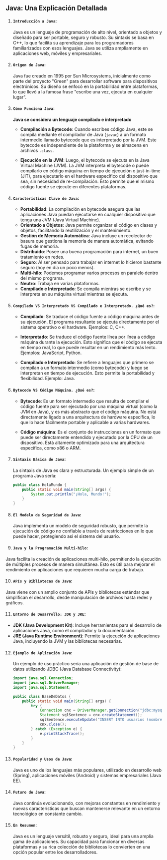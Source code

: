 ## **Java: Una Explicación Detallada**

1. #### **`Introducción a Java`**:

   Java es un lenguaje de programación de alto nivel, orientado a objetos y diseñado para ser portable, seguro y robusto. Su sintaxis se basa en C++, lo que facilita su aprendizaje para los programadores familiarizados con esos lenguajes. Java se utiliza ampliamente en aplicaciones web, móviles y empresariales.

2. #### **`Origen de Java`**:

   Java fue creado en 1995 por Sun Microsystems, inicialmente como parte del proyecto "Green" para desarrollar software para dispositivos electrónicos. Su diseño se enfocó en la portabilidad entre plataformas, lo que llevó a la famosa frase "escribe una vez, ejecuta en cualquier lugar".

3. #### **`Cómo Funciona Java`**:

   **Java se considera un lenguaje compilado e interpretado**

   -  **Compilación a Bytecode**: Cuando escribes código Java, este se compila mediante el compilador de Java (`javac`) a un formato intermedio llamado bytecode que es interpretado por la JVM. Este bytecode es independiente de la plataforma y se almacena en archivos `.class`.

   - **Ejecución en la JVM**: Luego, el bytecode se ejecuta en la Java Virtual Machine (JVM). La JVM interpreta el bytecode o puede compilarlo en código máquina en tiempo de ejecución o just-in-time (JIT), para ejecutarlo en el hardware específico del dispositivo que sea, sin necesidad de re-compilación. Esto permite que el mismo código fuente se ejecute en diferentes plataformas.

4. #### **`Características Clave de Java`**:

   - **Portabilidad**: La compilación en bytecode asegura que las aplicaciones Java puedan ejecutarse en cualquier dispositivo que tenga una JVM (Java Virtual Machine).
   - **Orientado a Objetos**: Java permite organizar el código en clases y objetos, facilitando la reutilización y el mantenimiento.
   - **Gestión de Memoria Automática**: Java incluye un recolector de basura que gestiona la memoria de manera automática, evitando fugas de memoria.
   - **Distribuido**: Posee una buena programación para internet, un buen tratamiento en redes.
   - **Seguro**: Al ser pensado para trabajar en internet lo hicieron bastante seguro (hoy en día un poco menos).
   - **Multi-hilo**: Podemos programar varios procesos en paralelo dentro del mismo programa.
   - **Neutro**: Trabaja en varias plataformas.
   - **Compilado e Interpretado**: Se compila mientras se escribe y se interpreta en su máquina virtual mientras se ejecuta.

5. #### **`Compilado VS Interpretado VS Compilado e Interpretado. ¿Qué es?`**:

   - **Compilado**: Se traduce el código fuente a código máquina antes de su ejecución. El programa resultante se ejecuta directamente por el sistema operativo o el hardware. Ejemplos: C, C++.

   - **Interpretado**: Se traduce el código fuente línea por línea a código máquina durante la ejecución. Esto significa que el código se ejecuta en tiempo real, lo que puede resultar en un rendimiento más lento. Ejemplos: JavaScript, Python.

   - **Compilado e Interpretado**: Se refiere a lenguajes que primero se compilan a un formato intermedio (como bytecode) y luego se interpretan en tiempo de ejecución. Esto permite la portabilidad y flexibilidad. Ejemplo: Java.

6. #### **`Bytecode VS Código Máquina. ¿Qué es?`**:
   
   - **Bytecode**: Es un formato intermedio que resulta de compilar el código fuente para ser ejecutado por una máquina virtual (como la JVM en Java), y es más abstracto que el código máquina. No está directamente ligado a una arquitectura de hardware específica, lo que lo hace fácilmente portable y aplicable a varias hardwares.
   
   - **Código máquina**: Es el conjunto de instrucciones en un formato que puede ser directamente entendido y ejecutado por la CPU de un dispositivo. Está altamente optimizado para una arquitectura específica, como x86 o ARM.

7. #### **`Sintaxis Básica de Java`**:

   La sintaxis de Java es clara y estructurada. Un ejemplo simple de un programa Java sería:

   ```java
   public class HolaMundo {
       public static void main(String[] args) {
           System.out.println("¡Hola, Mundo!");
       }
   }
   ```

8. #### **`El Modelo de Seguridad de Java`**:

   Java implementa un modelo de seguridad robusto, que permite la ejecución de código no confiable a través de restricciones en lo que puede hacer, protegiendo así el sistema del usuario.

9.  #### **`Java y la Programación Multi-hilo`**:

   Java facilita la creación de aplicaciones multi-hilo, permitiendo la ejecución de múltiples procesos de manera simultánea. Esto es útil para mejorar el rendimiento en aplicaciones que requieren mucha carga de trabajo.

10. #### **`APIs y Bibliotecas de Java`**:

   Java viene con un amplio conjunto de APIs y bibliotecas estándar que simplifican el desarrollo, desde manipulación de archivos hasta redes y gráficos.

11. #### **`Entorno de Desarrollo: JDK y JRE`**:

   - **JDK (Java Development Kit)**: Incluye herramientas para el desarrollo de aplicaciones Java, como el compilador y la documentación.
   - **JRE (Java Runtime Environment)**: Permite la ejecución de aplicaciones Java, incluyendo la JVM y las bibliotecas necesarias.

12. #### **`Ejemplo de Aplicación Java`**:

    Un ejemplo de uso práctico sería una aplicación de gestión de base de datos utilizando JDBC (Java Database Connectivity):

    ```java
    import java.sql.Connection;
    import java.sql.DriverManager;
    import java.sql.Statement;

    public class BaseDeDatos {
        public static void main(String[] args) {
            try {
                Connection cnx = DriverManager.getConnection("jdbc:mysql://localhost:3306/mi_base_de_datos", "usuario", "contraseña");
                Statement sqlSentence = cnx.createStatement();
                sqlSentence.executeUpdate("INSERT INTO usuarios (nombre) VALUES ('Juan')");
                cnx.close();
            } catch (Exception e) {
                e.printStackTrace();
            }
        }
    }
    ```

13. #### **`Popularidad y Usos de Java`**:

    Java es uno de los lenguajes más populares, utilizado en desarrollo web (Spring), aplicaciones móviles (Android) y sistemas empresariales (Java EE).

14. #### **`Futuro de Java`**:

    Java continúa evolucionando, con mejoras constantes en rendimiento y nuevas características que buscan mantenerse relevante en un entorno tecnológico en constante cambio.

15. #### **`En Resumen`**:

    Java es un lenguaje versátil, robusto y seguro, ideal para una amplia gama de aplicaciones. Su capacidad para funcionar en diversas plataformas y su rica colección de bibliotecas lo convierten en una opción popular entre los desarrolladores.
